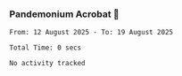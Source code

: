### Pandemonium Acrobat 🤸

<!--START_SECTION:waka-->

```all_time
From: 12 August 2025 - To: 19 August 2025

Total Time: 0 secs

No activity tracked
```

<!--END_SECTION:waka-->
